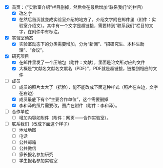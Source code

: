 - [x] 首页：（“实验室介绍”栏目删掉，然后会在最后增加“联系我们”的栏目）
    - [x] 改名字
    - [x] 在然后首页就变成实验室介绍的地方了。介绍文字附在邮件里（附件：实验室介绍文）。其中有一个文字是超链接，需要转到“联系我们”栏目的文字，在附件中有标注。
- [x] 实验室动态
    - [x] 实验室动态下的分类需要增加，分为“新闻”、“招研究生、本科生助理”、“会议”。
- [x] 研究项目
    - [x] 在邮件里发了一个压缩包（附件：文献），里面是论文所对应的文件
    - [x] 大概是“文献名文献名文献名（PDF）”，PDF就是超链接，链接到相应的文件
- [ ] 成员
    - [ ] 成员的照片太大了（捂脸），能不能改成下面这种样式（照片在左边，文字在右边）
    - [x] 成员最底下有个“主要合作单位”，这个需要删掉
    - [x] 李和泽的照片需要改，图片在附件（附件：李和泽）。
- [ ] 合作单位
    - [ ] 增加内容如附件（附件：网页——合作实验室）。
- [ ] 联系我们（改成下面这个样子）
    - [ ] 地址地图
    - [ ] 电话
    - [ ] 公共邮箱
    - [ ] 公共微信
    - [ ] 家长报名参加研究
    - [ ] 学生报名参加实验室